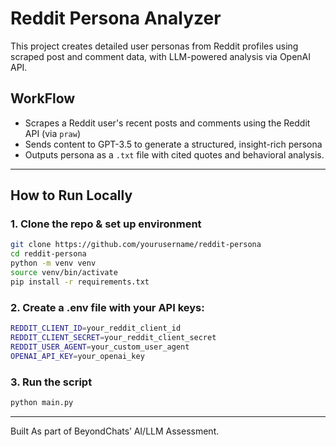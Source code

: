 # Reddit Persona Analyzer 

This project creates detailed user personas from Reddit profiles using scraped post and comment data, with LLM-powered analysis via OpenAI API.


## WorkFlow
- Scrapes a Reddit user's recent posts and comments using the Reddit API (via `praw`)
- Sends content to GPT-3.5 to generate a structured, insight-rich persona
- Outputs persona as a `.txt` file with cited quotes and behavioral analysis.

---

## How to Run Locally

### 1. Clone the repo & set up environment
```bash
git clone https://github.com/yourusername/reddit-persona
cd reddit-persona
python -m venv venv
source venv/bin/activate 
pip install -r requirements.txt
```
### 2. Create a .env file with your API keys:
```bash
REDDIT_CLIENT_ID=your_reddit_client_id
REDDIT_CLIENT_SECRET=your_reddit_client_secret
REDDIT_USER_AGENT=your_custom_user_agent
OPENAI_API_KEY=your_openai_key
```
### 3. Run the script
```bash 
python main.py
```
---
Built As part of BeyondChats’ AI/LLM Assessment. 
